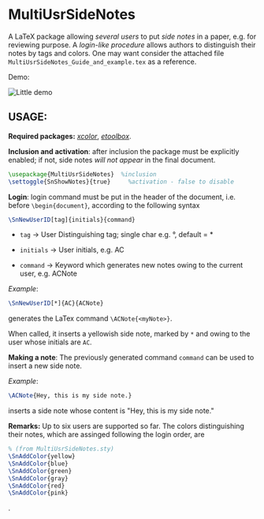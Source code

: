 MultiUsrSideNotes
=================

A LaTeX package allowing *several users* to put *side notes* in a paper, e.g. for reviewing purpose. 
A *login-like procedure* allows authors to distinguish their notes by tags and colors. 
One may want consider the attached file ```MultiUsrSideNotes_Guide_and_example.tex``` as a reference.

Demo:

![Little demo](https://raw.github.com/acorbe/Latex-MultiUsrSideNotes/master/MultiUsrSideNotes_Guide_and_example.png)

USAGE: 
----------------
**Required packages:** [*xcolor*](http://www.ctan.org/tex-archive/macros/latex/contrib/xcolor), [*etoolbox*](http://www.ctan.org/tex-archive/macros/latex/contrib/etoolbox).


**Inclusion and activation**: after inclusion the package must be explicitly enabled; 
if not, side notes *will not appear* in the final document. 
```latex
\usepackage{MultiUsrSideNotes} 	%inclusion
\settoggle{SnShowNotes}{true}	  %activation - false to disable
```

**Login**: login command must be put in the header of the document, i.e. before `\begin{document}`, according to
the following syntax

```latex
\SnNewUserID[tag]{initials}{command}
```
-   `tag` -> User Distinguishing tag; single char e.g. °, default = *

-   `initials` -> User initials, e.g. AC

-   `command` -> Keyword which generates new notes owing to the current user, e.g. ACNote


*Example*:
```latex
\SnNewUserID[*]{AC}{ACNote}
```
generates the LaTex command `\ACNote{<myNote>}`. 

When called, it inserts a yellowish side note, marked by 
`*` and owing to the user whose initials are `AC`.

**Making a note**: The previously generated command `command` can be used to insert a new side note.

*Example*:
```latex
\ACNote{Hey, this is my side note.}
```
inserts a side note whose content is "Hey, this is my side note."

**Remarks:** Up to six users are supported so far. The colors distinguishing their notes, which are assinged following the login order, are 
```latex
% (from MultiUsrSideNotes.sty)
\SnAddColor{yellow}
\SnAddColor{blue}
\SnAddColor{green}
\SnAddColor{gray}
\SnAddColor{red}
\SnAddColor{pink}
```
.
